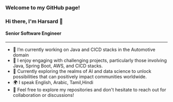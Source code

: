 ### Welcome to my GitHub page!

### Hi there, I'm Harsard 👋
#### Senior Software Engineer

***
- 📄 I’m currently working on Java and CICD stacks in the Automotive domain
- 🔭 I enjoy engaging with challenging projects, particularly those involving Java, Spring Boot, AWS, and CICD stacks.
- 🔎 Currently exploring the realms of AI and data science to unlock possibilities that can positively impact communities worldwide.
- 🌍 I speak English, Arabic, Tamil,Hindi
- 💬 Feel free to explore my repositories and don't hesitate to reach out for collaboration or discussions!

<!--
**harsard/HarsardMUM** is a ✨ _special_ ✨ repository because its `README.md` (this file) appears on your GitHub profile.

Here are some ideas to get you started:

- 🔭 I’m currently working on ...
- 🌱 I’m currently learning ...
- 👯 I’m looking to collaborate on ...
- 🤔 I’m looking for help with ...
- 💬 Ask me about ...
- 😄 Pronouns: ...
- ⚡ Fun fact: ...
-->


